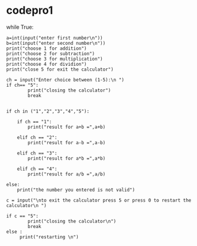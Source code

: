 # codepro1
while True:

    a=int(input("enter first number\n"))
    b=int(input("enter second number\n"))
    print("choose 1 for addition")
    print("choose 2 for subtraction")
    print("choose 3 for multiplication")
    print("choose 4 for dividion")
    print("close 5 for exit the calculator")

    ch = input("Enter choice between (1-5):\n ")
    if ch== "5":
            print("closing the calculator")
            break
    
    
    if ch in ("1","2","3","4","5"):
        
        if ch == "1":
            print("result for a+b =",a+b)

        elif ch == "2":
            print("result for a-b =",a-b)

        elif ch == "3":
            print("result for a*b =",a*b)

        elif ch == "4":
            print("result for a/b =",a/b)

    else:
        print("the number you entered is not valid")

    c = input("\nto exit the calculator press 5 or press 0 to restart the calculator\n ")

    if c == "5":
            print("closing the calculator\n")
            break
    else :
         print("restarting \n")
